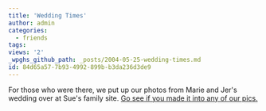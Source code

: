 ```yaml
---
title: 'Wedding Times'
author: admin
categories:
  - friends
tags: 
views: '2'
_wpghs_github_path: _posts/2004-05-25-wedding-times.md
id: 84d65a57-7b93-4992-899b-b3da236d3de9
---
```

<p>For those who were there, we put up our photos from Marie and Jer's wedding over at Sue's family site.  <a href="http://www.oatways.com/chrisandsue/archives/000112.html">Go see if you made it into any of our pics.</a></p>
